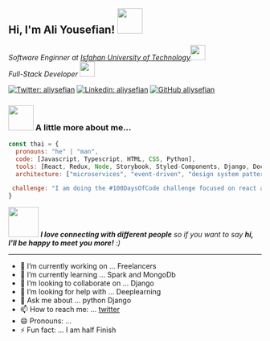 <h2> Hi, I'm Ali Yousefian! <img src="https://media.giphy.com/media/mGcNjsfWAjY5AEZNw6/giphy.gif" width="50"></h2>
<p><em>Software Enginner at <a href="https://iut.ac.ir/">Isfahan University of Technology</a><img src="https://media.giphy.com/media/fYSnHlufseco8Fh93Z/giphy.gif" width="30"></br>Full-Stack Developer <img src="https://media.giphy.com/media/WUlplcMpOCEmTGBtBW/giphy.gif" width="30"> 
</em></p>

[![Twitter: aliysefian](https://img.shields.io/twitter/follow/aliysefian?style=social)](https://twitter.com/aliysefian)
[![Linkedin: aliysefian](https://img.shields.io/badge/-aliysefian-blue?style=flat-square&logo=Linkedin&logoColor=white&link=https://www.linkedin.com/in/aliysefian/)](https://www.linkedin.com/in/aliysefian/)
[![GitHub aliysefian](https://img.shields.io/github/followers/thaiane?label=follow&style=social)](https://github.com/aliysefian)


### <img src="https://media.giphy.com/media/VgCDAzcKvsR6OM0uWg/giphy.gif" width="50"> A little more about me...  

```javascript
const thai = {
  pronouns: "he" | "man",
  code: [Javascript, Typescript, HTML, CSS, Python],
  tools: [React, Redux, Node, Storybook, Styled-Components, Django, Docker],
  architecture: ["microservices", "event-driven", "design system pattern"],

 challenge: "I am doing the #100DaysOfCode challenge focused on react and typescript"
}
```

<img src="https://media.giphy.com/media/LnQjpWaON8nhr21vNW/giphy.gif" width="60"> <em><b>I love connecting with different people</b> so if you want to say <b>hi, I'll be happy to meet you more!</b> :)</em>

---
- 🔭 I’m currently working on ... Freelancers
- 🌱 I’m currently learning ... Spark and MongoDb
- 👯 I’m looking to collaborate on ... Django
- 🤔 I’m looking for help with ... Deeplearning
- 💬 Ask me about ... python Django
- 📫 How to reach me: ... [twitter](@aliysefian)
- 😄 Pronouns: ...
- ⚡ Fun fact: ... I am half Finish



